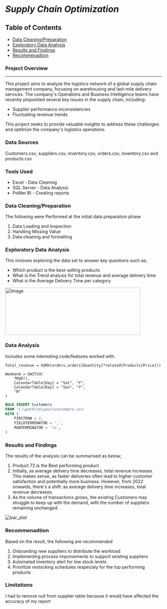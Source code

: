 # *Supply Chain Optimization*

## Table of Contents

- [Data Cleaning/Preparation](data-cleaning?preparation)
- [Exploratory Data Analysis](exploratory-data-analysis)
- [Results and Findings](results-and-findings)
- [Recommenadtion](recommendation)


### **Project Overview**
---

This project aims to analyze the logistics network of a global supply chain management company, focusing on warehousing and last-mile delivery services. The company's Operations and Business Intelligence teams have recently pinpointed several key issues in the supply chain, including:

- Supplier performance inconsistencies
- Fluctuating revenue trends

This project seeks to provide valuable insights to address these challenges and optimize the company's logistics operations.

### **Data Sources**

Customers.csv,  suppliers.csv, inventory.csv, orders.csv, inventory.csv and products.csv

###  **Tools Used**
- Excel - Data Cleaning
- SQL Server - Data Analysis 
- PoWer BI - Creating reports

### Data Cleaning/Preparation

The following were Performed at the initial data preparation phase
1. Data Loading and Inspection
2. Handling Missing Value
3. Data cleaning and formatting

### Exploratory Data Analysis

This invloves exploring the data set to answer key questions such as;

- Which product is the best-selling products
- What is the Trend analysis for total revenue and average delivery time
- What is the Average Delivery Time per category

<img width="434" height="152" alt="Image" src="https://github.com/user-attachments/assets/d09867a3-e32d-4ce8-9d2a-15673511145f" />

### Data Analysis

Includes some interesting code/features worked with.

``` DAX
Total_revenue = SUMX(orders,orders[Quantity]*related(Products[Price]))
```
``` DAX
Weekend = SWITCH(
    TRUE(),
    CalendarTable[Day] = "Sat", "Y",
    CalendarTable[Day] = "Sun", "Y",
    "N"
)
```
``` SQL
BULK INSERT Customers
FROM 'C:\path\to\your\customers.csv'
WITH (
    FIRSTROW = 2,
    FIELDTERMINATOR = ',',
    ROWTERMINATOR = '\n',
)
```
### **Results and Findings**
The results of the analysis can be summarised as below;
1. Product 72 is the Best performing product
2. Initially, as average delivery time decreases, total revenue increases. This makes sense, as faster deliveries often lead to higher customer satisfaction and potentially more business. However, from 2022 onwards, there's a shift: as average delivery time increases, total revenue decreases.
3. As the volume of transactions grows, the existing Customers may struggle to keep up with the demand, with the number of suppliers remaining unchanged.



![bar_plot](https://github.com/user-attachments/assets/e0800736-8e54-474a-b9eb-8ded6a55dfa8)

### **Recommenadtion**

Based on the result, the following are recommended
1. Onboarding new suppliers to distribute the workload
2. Implementing process improvements to support existing suppliers
3. Automated inventory alert for low stock levels
4. Prioritize restocking schedules respecialy for the top performing products

### **Limitations**

I had to remove null from supplier table because it would have affected the accuracy of my report

   


